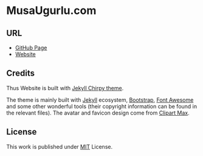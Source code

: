 # MusaUgurlu.com

## URL

- [GitHub Page](https://musaugurlu.github.io)
- [Website](https://musaugurlu.com)

## Credits

Thus Website is built with [Jekyll Chirpy theme](https://github.com/cotes2020/jekyll-theme-chirpy).

The theme is mainly built with [Jekyll](https://jekyllrb.com/) ecosystem, [Bootstrap](https://getbootstrap.com/), [Font Awesome](https://fontawesome.com/) and some other wonderful tools (their copyright information can be found in the relevant files). The avatar and favicon design come from [Clipart Max](https://www.clipartmax.com/middle/m2i8b1m2K9Z5m2K9_ant-clipart-childrens-ant-cute/).

## License

This work is published under [MIT](https://github.com/musaugurlu/musaugurlu.github.io/blob/master/LICENSE) License.
